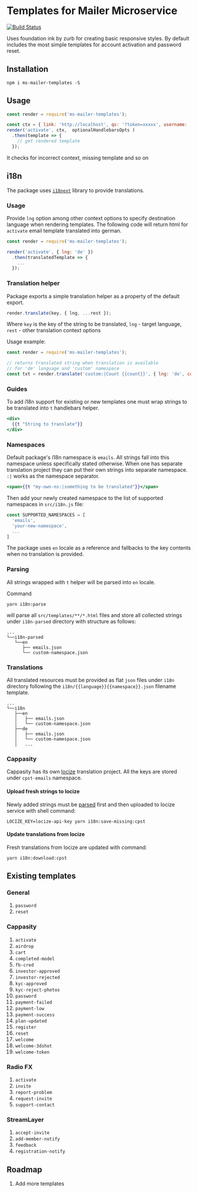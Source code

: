 # Templates for Mailer Microservice

[![Build Status](https://semaphoreci.com/api/v1/makeomatic/ms-mailer-templates/branches/master/shields_badge.svg)](https://semaphoreci.com/makeomatic/ms-mailer-templates)

Uses foundation ink by zurb for creating basic responsive styles. By default includes the most simple
templates for account activation and password reset.

## Installation

`npm i ms-mailer-templates -S`

## Usage

```js
const render = require('ms-mailer-templates');

const ctx = { link: 'http://localhost', qs: '?token=xxxxx', username: 'Indiana Johns' };
render('activate', ctx,  optionalHandlebarsOpts )
  .then(template => {
    // get rendered template
  });
```

It checks for incorrect context, missing template and so on

## i18n

The package uses [`i18next`](https://i18next.com) library to provide translations.

### Usage

Provide `lng` option among other context options to specify destination language when rendering templates.
The following code will return html for `activate` email template translated into german.
```js
const render = require('ms-mailer-templates');

render('activate', { lng: 'de' })
  .then(translatedTemplate => {
    ...
  });
```

### Translation helper

Package exports a simple translation helper as a property of the default export.

```js
render.translate(key, { lng, ...rest });
```

Where `key` is the key of the string to be translated, `lng` - target language, `rest` - other translation context options

Usage example:

```js
const render = require('ms-mailer-templates');

// returns translated string when translation is available 
// for 'de' language and 'custom' namespace
const txt = render.translate('custom:|Count {{count}}', { lng: 'de', count: 10 });
```

### Guides

To add i18n support for existing or new templates one must wrap strings to be translated into `t` handlebars helper.

```handlebars
<div>
  {{t "String to translate"}}
</div>
```

### Namespaces

Default package's i18n namespace is `emails`. All strings fall into this namespace unless
specifically stated otherwise. When one has separate translation project they 
can put their own strings into separate namespace. `:|` works as the namespace
separator.

```handlebars
<span>{{t "my-own-ns:|something to be translated"}}</span>
```

Then add your newly created namespace to the list of supported namespaces in `src/i18n.js` file:

```js
const SUPPORTED_NAMESPACES = [
  'emails',
  'your-new-namespace',
  ...
]
```

The package uses `en` locale as a reference and fallbacks to the key contents when no translation is provided.

### Parsing

All strings wrapped with `t` helper will be parsed into `en` locale.

Command
```shell
yarn i18n:parse
```
will parse all `src/templates/**/*.html` files and store all collected strings under
`i18n-parsed` directory with structure as follows:

```.
...
└──i18n-parsed
   └──en
      ├── emails.json
      └── custom-namespace.json
```

### Translations

All translated resources must be provided as flat `json` files under `i18n` directory
following the `i18n/{{language}}{{namespace}}.json` filename template.

```.
...
└──i18n
   ├──en
   │   ├── emails.json
   │   └── custom-namespace.json
   ├──de
   │   ├── emails.json
   │   └── custom-namespace.json
   │   ...
```

### Cappasity

Cappasity has its own [locize](https://www.locize.app) translation project. All the keys are stored under
`cpst-emails` namespace.

#### Upload fresh strings to locize

Newly added strings must be [parsed](#Parsing) first and then uploaded to locize service with shell command:

```shell
LOCIZE_KEY=locize-api-key yarn i18n:save-missing:cpst
```

#### Update translations from locize

Fresh translations from locize are updated with command:

```shell
yarn i18n:download:cpst
```

## Existing templates

### General

  1. `password`
  1. `reset`

### Cappasity

  1. `activate`
  1. `airdrop`
  1. `cart`  
  1. `completed-model`
  1. `fb-cred`
  1. `investor-approved`
  1. `investor-rejected`
  1. `kyc-approved`
  1. `kyc-reject-photos`
  1. `password`
  1. `payment-failed`
  1. `payment-low`
  1. `payment-success`
  1. `plan-updated`
  1. `register`
  1. `reset`
  1. `welcome`
  1. `welcome-3dshot`
  1. `welcome-token`

### Radio FX

  1. `activate`
  1. `invite`
  1. `report-problem`
  1. `request-invite`
  1. `support-contact`

### StreamLayer

  1. `accept-invite`
  1. `add-member-notify`
  1. `feedback`
  1. `registration-notify`

## Roadmap

1. Add more templates
